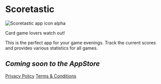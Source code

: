 # Scoretastic

![Scoretastic app icon alpha](https://user-images.githubusercontent.com/6216959/133770110-af8ed334-7c5a-4325-9d89-6df96a689a39.png)

Card game lovers watch out!

This is the perfect app for your game evenings. Track the current scores and provides various statistics for all games.

## _Coming soon to the AppStore_

[Privacy Policy](/pages/privacy.md) [Terms & Conditions](/pages/terms.md)
